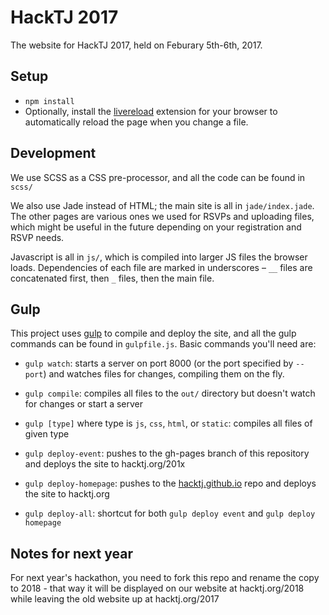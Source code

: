 HackTJ 2017
===========
The website for HackTJ 2017, held on Feburary 5th-6th, 2017.

Setup
-----
- `npm install`
- Optionally, install the [livereload](http://livereload.com) extension for your browser to automatically reload the page when you change a file.

Development
-----------
We use SCSS as a CSS pre-processor, and all the code can be found in `scss/`

We also use Jade instead of HTML; the main site is all in `jade/index.jade`. The other pages are various ones we used for RSVPs and uploading files, which might be useful in the future depending on your registration and RSVP needs.

Javascript is all in `js/`, which is compiled into larger JS files the browser loads. Dependencies of each file are marked in underscores – `__` files are concatenated first, then `_` files, then the main file.

Gulp
----
This project uses [gulp](http://gulpjs.com) to compile and deploy the site, and all the gulp commands can be found in `gulpfile.js`. Basic commands you'll need are:

- `gulp watch`: starts a server on port 8000 (or the port specified by `--port`) and watches files for changes, compiling them on the fly.

- `gulp compile`: compiles all files to the `out/` directory but doesn't watch for changes or start a server

- `gulp [type]` where type is `js`, `css`, `html`, or `static`: compiles all files of given type 

- `gulp deploy-event`: pushes to the gh-pages branch of this repository and deploys the site to hacktj.org/201x

- `gulp deploy-homepage`: pushes to the [hacktj.github.io](https://github.com/hacktj/hacktj.github.io) repo and deploys the site to hacktj.org

- `gulp deploy-all`: shortcut for both `gulp deploy event` and `gulp deploy homepage`


Notes for next year
-------------------
For next year's hackathon, you need to fork this repo and rename the copy to 2018 - that way it will be displayed on our website at hacktj.org/2018 while leaving the old website up at hacktj.org/2017
